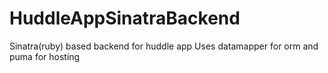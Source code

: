 # HuddleAppSinatraBackend

Sinatra(ruby) based backend for huddle app
Uses datamapper for orm and puma for hosting
